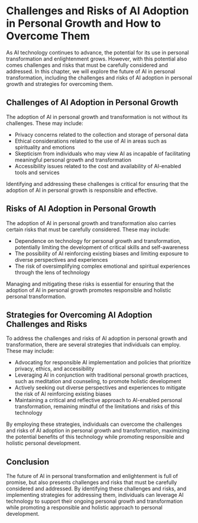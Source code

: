 Challenges and Risks of AI Adoption in Personal Growth and How to Overcome Them
=======================================================================================================================================

As AI technology continues to advance, the potential for its use in personal transformation and enlightenment grows. However, with this potential also comes challenges and risks that must be carefully considered and addressed. In this chapter, we will explore the future of AI in personal transformation, including the challenges and risks of AI adoption in personal growth and strategies for overcoming them.

Challenges of AI Adoption in Personal Growth
--------------------------------------------

The adoption of AI in personal growth and transformation is not without its challenges. These may include:

* Privacy concerns related to the collection and storage of personal data
* Ethical considerations related to the use of AI in areas such as spirituality and emotions
* Skepticism from individuals who may view AI as incapable of facilitating meaningful personal growth and transformation
* Accessibility issues related to the cost and availability of AI-enabled tools and services

Identifying and addressing these challenges is critical for ensuring that the adoption of AI in personal growth is responsible and effective.

Risks of AI Adoption in Personal Growth
---------------------------------------

The adoption of AI in personal growth and transformation also carries certain risks that must be carefully considered. These may include:

* Dependence on technology for personal growth and transformation, potentially limiting the development of critical skills and self-awareness
* The possibility of AI reinforcing existing biases and limiting exposure to diverse perspectives and experiences
* The risk of oversimplifying complex emotional and spiritual experiences through the lens of technology

Managing and mitigating these risks is essential for ensuring that the adoption of AI in personal growth promotes responsible and holistic personal transformation.

Strategies for Overcoming AI Adoption Challenges and Risks
----------------------------------------------------------

To address the challenges and risks of AI adoption in personal growth and transformation, there are several strategies that individuals can employ. These may include:

* Advocating for responsible AI implementation and policies that prioritize privacy, ethics, and accessibility
* Leveraging AI in conjunction with traditional personal growth practices, such as meditation and counseling, to promote holistic development
* Actively seeking out diverse perspectives and experiences to mitigate the risk of AI reinforcing existing biases
* Maintaining a critical and reflective approach to AI-enabled personal transformation, remaining mindful of the limitations and risks of this technology

By employing these strategies, individuals can overcome the challenges and risks of AI adoption in personal growth and transformation, maximizing the potential benefits of this technology while promoting responsible and holistic personal development.

Conclusion
----------

The future of AI in personal transformation and enlightenment is full of promise, but also presents challenges and risks that must be carefully considered and addressed. By identifying these challenges and risks, and implementing strategies for addressing them, individuals can leverage AI technology to support their ongoing personal growth and transformation while promoting a responsible and holistic approach to personal development.

